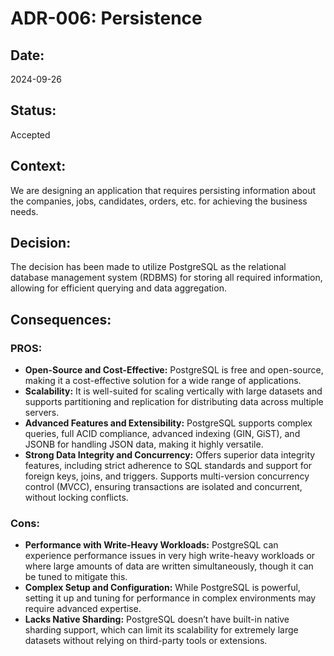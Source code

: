 # ADR-006: Persistence

## Date:
2024-09-26

## Status:
Accepted

## Context:
We are designing an application that requires persisting information about the companies, jobs, candidates, orders, etc. for achieving the business needs.

## Decision:
The decision has been made to utilize PostgreSQL as the relational database management system (RDBMS) for storing all required information, allowing for efficient querying and data aggregation.

## Consequences:

### PROS:
- **Open-Source and Cost-Effective:** PostgreSQL is free and open-source, making it a cost-effective solution for a wide range of applications.
- **Scalability:** It is well-suited for scaling vertically with large datasets and supports partitioning and replication for distributing data across multiple servers.
- **Advanced Features and Extensibility:** PostgreSQL supports complex queries, full ACID compliance, advanced indexing (GIN, GiST), and JSONB for handling JSON data, making it highly versatile.
- **Strong Data Integrity and Concurrency:** Offers superior data integrity features, including strict adherence to SQL standards and support for foreign keys, joins, and triggers. Supports multi-version concurrency control (MVCC), ensuring transactions are isolated and concurrent, without locking conflicts.

### Cons:
- **Performance with Write-Heavy Workloads:** PostgreSQL can experience performance issues in very high write-heavy workloads or where large amounts of data are written simultaneously, though it can be tuned to mitigate this.
- **Complex Setup and Configuration:** While PostgreSQL is powerful, setting it up and tuning for performance in complex environments may require advanced expertise.
- **Lacks Native Sharding:** PostgreSQL doesn’t have built-in native sharding support, which can limit its scalability for extremely large datasets without relying on third-party tools or extensions.